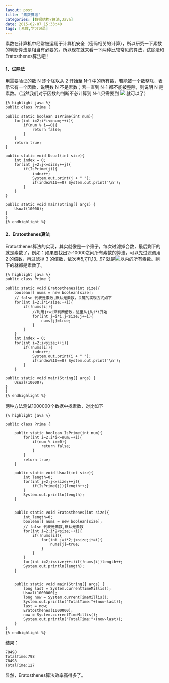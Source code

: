 ```yaml
---
layout: post
title: "素数算法"
categories: [数据结构/算法,Java]
date: 2015-02-07 15:33:40
tags: [素数,学习记录]
---
```


素数在计算机中经常被运用于计算机安全（密码相关的计算），所以研究一下素数的判断算法是相当有必要的。所以现在就来看一下两种比较常见的算法，试除法和Eratosthenes算法吧！
<!-- more -->

#### 1、试除法

用需要验证的数 N 逐个除以从 2 开始至 N-1 中的所有数，若能被一个数整除，表示它有一个因数，说明数 N 不是素数；若一直到 N-1 都不能被整除，则说明 N 是素数。（当然我们对于因数的判断不必计算到 N-1,只需要到 <img src="http://latex.codecogs.com/svg.latex?\sqrt{N}" border="0"/> 就可以了）

	{% highlight java %}
	public class Prime {

    public static boolean IsPrime(int num){
        for(int i=2;i*i<=num;++i){
            if(num % i==0){
                return false;
            }
        }
        return true;
    }

    public static void Usual(int size){
        int index = 0;
        for(int j=2;j<=size;++j){
            if(IsPrime(j)){
                index++;
                System.out.print(j + " ");
                if(index%10==0) System.out.print('\n');
            }
        }
    }

	public static void main(String[] args) {
        Usual(10000);
    }
	}
	{% endhighlight %}

#### 2、Eratosthenes算法

Eratosthenes算法的实现，其实就像是一个筛子，每次过滤掉合数，最后剩下的就是素数了，例如：如果要找出2~10000之间所有素数的算法，可以先过滤调用 2 的倍数，再过滤掉 3 的倍数，依次再5,7,11,13...97 就是<img src="http://latex.codecogs.com/svg.latex?\sqrt{10000}" border="0"/>以内的所有素数。剩下的就都是素数了。

	{% highlight java %}
	public class Prime {

    public static void Eratosthenes(int size){
        boolean[] nums = new boolean[size];
        // false 代表是素数,默认是素数，关键的实现方式如下
        for(int i=2;i*i<size;++i){
            if(!nums[i]){
				//利用j+=i来判断倍数，这里从j从i*i开始
                for(int j=i*i;j<size;j+=i){
                    nums[j]=true;
                }
            }
        }
        int index = 0;
        for(int i=2;i<size;++i){
            if(!nums[i]){
                index++;
                System.out.print(i + " ");
                if(index%10==0) System.out.print('\n');
            }
        }

	public static void main(String[] args) {
        Usual(10000);
    }
    }
	{% endhighlight %}

两种方法测试1000000个数据中找素数，对比如下

	{% highlight java %}

	public class Prime {
	
	    public static boolean IsPrime(int num){
	        for(int i=2;i*i<=num;++i){
	            if(num % i==0){
	                return false;
	            }
	        }
	        return true;
	    }
	
	    public static void Usual(int size){
	        int length=0;
	        for(int j=2;j<=size;++j){
	            if(IsPrime(j)){length++;}
	        }
	        System.out.println(length);
	    }
	
	
	    public static void Eratosthenes(int size){
	        int length=0;
	        boolean[] nums = new boolean[size];
	        // false 代表是素数,默认是素数
	        for(int i=2;i*2<size;++i){
	            if(!nums[i]){
	                for(int j=i*2;j<size;j+=i){
	                    nums[j]=true;
	                }
	            }
	        }
	        for(int i=2;i<size;++i)if(!nums[i])length++;
	        System.out.println(length);
	    }
	
	
	    public static void main(String[] args) {
	        long last = System.currentTimeMillis();
	        Usual(1000000);
	        long now = System.currentTimeMillis();
	        System.out.println("TotalTime:"+(now-last));
	        last = now;
	        Eratosthenes(1000000);
	        now = System.currentTimeMillis();
	        System.out.println("TotalTime:"+(now-last));
	    }
	}
	{% endhighlight %}

结果：

	78498
	TotalTime:798
	78498
	TotalTime:127

显然，Eratosthenes算法效率高得多了。

